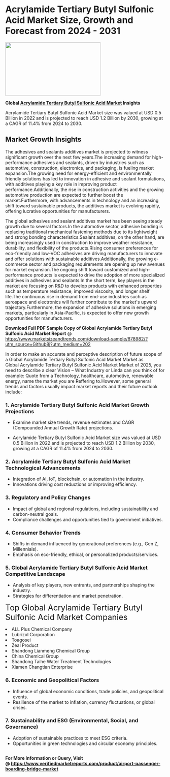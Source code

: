 <H1>Acrylamide Tertiary Butyl Sulfonic Acid Market Size, Growth and Forecast from 2024 - 2031</H1><img class="aligncenter size-medium wp-image-584254" src="https://thirdeyenews.in/wp-content/uploads/2024/09/Global-Market-Research-300x168.jpeg" alt="" width="300" height="168" /><p><strong>Global&nbsp;<a href="https://www.marketsizeandtrends.com/download-sample/878982/?utm_source=Github8j?utm_medium=202">Acrylamide Tertiary Butyl Sulfonic Acid Market</a> Insights</strong></p><p>Acrylamide Tertiary Butyl Sulfonic Acid Market size was valued at USD 0.5 Billion in 2022 and is projected to reach USD 1.2 Billion by 2030, growing at a CAGR of 11.4% from 2024 to 2030.</p><p><h2>Market Growth Insights</h2> <p>The adhesives and sealants additives market is projected to witness significant growth over the next few years.The increasing demand for high-performance adhesives and sealants, driven by industries such as automotive, construction, electronics, and packaging, is fueling market expansion.The growing need for energy-efficient and environmentally friendly solutions has led to innovation in adhesive and sealant formulations, with additives playing a key role in improving product performance.Additionally, the rise in construction activities and the growing automotive production are expected to further boost the market.Furthermore, with advancements in technology and an increasing shift toward sustainable products, the additives market is evolving rapidly, offering lucrative opportunities for manufacturers.</p> <p>The global adhesives and sealant additives market has been seeing steady growth due to several factors.In the automotive sector, adhesive bonding is replacing traditional mechanical fastening methods due to its lightweight and strong bonding characteristics.Sealant additives, on the other hand, are being increasingly used in construction to improve weather resistance, durability, and flexibility of the products.Rising consumer preferences for eco-friendly and low-VOC adhesives are driving manufacturers to innovate and offer solutions with sustainable additives.Additionally, the growing e-commerce sector and packaging requirements are opening up new avenues for market expansion.The ongoing shift toward customized and high-performance products is expected to drive the adoption of more specialized additives in adhesives and sealants.In the short term, key players in the market are focusing on R&D to develop products with enhanced properties such as temperature resistance, improved viscosity, and longer shelf life.The continuous rise in demand from end-use industries such as aerospace and electronics will further contribute to the market's upward trajectory.Furthermore, the expansion of adhesive solutions in emerging markets, particularly in Asia-Pacific, is expected to offer new growth opportunities for manufacturers.<p><span class=""><strong>Download Full PDF Sample Copy of Global Acrylamide Tertiary Butyl Sulfonic Acid Market Report</strong> @ <a href="https://www.marketsizeandtrends.com/download-sample/878982/?utm_source=Github8j?utm_medium=202" target="_blank">https://www.marketsizeandtrends.com/download-sample/878982/?utm_source=Github8j?utm_medium=202</a></span></p><p>In order to make an accurate and perceptive description of future scope of a Global&nbsp;Acrylamide Tertiary Butyl Sulfonic Acid Market Market as Global&nbsp;Acrylamide Tertiary Butyl Sulfonic Acid Market Market of 2025, you need to describe a clear Vision &ndash; What Industry or Linda can you think of for example: Quote from a Technology, healthcare, automotive, renewable energy, name the market you are Reffering to.However, some general trends and factors usually impact market reports and their future outlook include:</p><h3>1.&nbsp;<strong>Acrylamide Tertiary Butyl Sulfonic Acid Market Growth Projections</strong></h3><ul><li>Examine market size trends, revenue estimates and CAGR (Compounded Annual Growth Rate) projections.</li><li><p>Acrylamide Tertiary Butyl Sulfonic Acid Market size was valued at USD 0.5 Billion in 2022 and is projected to reach USD 1.2 Billion by 2030, growing at a CAGR of 11.4% from 2024 to 2030.</p></li></ul><h3>2.&nbsp;<strong>Acrylamide Tertiary Butyl Sulfonic Acid Market Technological Advancements</strong></h3><ul><li>Integration of AI, IoT, blockchain, or automation in the industry.</li><li>Innovations driving cost reductions or improving efficiency.</li></ul><h3>3.&nbsp;<strong>Regulatory and Policy Changes</strong></h3><ul><li>Impact of global and regional regulations, including sustainability and carbon-neutral goals.</li><li>Compliance challenges and opportunities tied to government initiatives.</li></ul><h3>4.&nbsp;<strong>Consumer Behavior Trends</strong></h3><ul><li>Shifts in demand influenced by generational preferences (e.g., Gen Z, Millennials).</li><li>Emphasis on eco-friendly, ethical, or personalized products/services.</li></ul><h3>5.&nbsp;<strong>Global Acrylamide Tertiary Butyl Sulfonic Acid Market Competitive Landscape</strong></h3><ul><li>Analysis of key players, new entrants, and partnerships shaping the industry.</li><li>Strategies for differentiation and market penetration.</li></ul><p data-pm-slice="1 1 []"><span style="color: inherit; font-family: inherit; font-size: 25px;">Top Global Acrylamide Tertiary Butyl Sulfonic Acid Market Companies</span></p><div class="" data-test-id=""><p><li>ALL Plus Chemical Company</li><li> Lubrizol Corporation</li><li> Toagosei</li><li> Zeal Product</li><li> Shandong Lianmeng Chemical Group</li><li> China Chemical Group</li><li> Shandong Taihe Water Treatment Technologies</li><li> Xiamen Changtian Enterprise</li></p></div><h3>6.&nbsp;<strong>Economic and Geopolitical Factors</strong></h3><ul><li>Influence of global economic conditions, trade policies, and geopolitical events.</li><li>Resilience of the market to inflation, currency fluctuations, or global crises.</li></ul><h3>7.&nbsp;<strong>Sustainability and ESG (Environmental, Social, and Governance)</strong></h3><ul><li>Adoption of sustainable practices to meet ESG criteria.</li><li>Opportunities in green technologies and circular economy principles.</li></ul><h2><strong style="font-size: 14px;">For More Information or Query, Visit @&nbsp;</strong><a style="background-color: #ffffff; font-size: 14px;" href="https://www.marketsizeandtrends.com/report/acrylamide-tertiary-butyl-sulfonic-acid-market/" target="_blank">https://www.verifiedmarketreports.com/product/airport-passenger-boarding-bridge-market</a></h2>